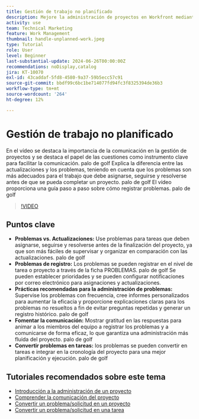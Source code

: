 ```yaml
---
title: Gestión de trabajo no planificado
description: Mejore la administración de proyectos en Workfront mediante el seguimiento y la resolución efectivos de problemas, el uso de herramientas de registro, la implementación de prácticas recomendadas, el fomento de la comunicación y la conversión fluida de problemas en tareas para una ejecución optimizada.
activity: use
team: Technical Marketing
feature: Work Management
thumbnail: handle-unplanned-work.jpeg
type: Tutorial
role: User
level: Beginner
last-substantial-update: 2024-06-26T00:00:00Z
recommendations: noDisplay,catalog
jira: KT-10070
exl-id: 43caddaf-5fd8-4580-9a37-59b5ecc57c91
source-git-commit: bbdf99c6bc1be714077fd94fc3f8325394de36b3
workflow-type: tm+mt
source-wordcount: '264'
ht-degree: 12%

---
```


# Gestión de trabajo no planificado

En el vídeo se destaca la importancia de la comunicación en la gestión de proyectos y se destaca el papel de las cuestiones como instrumento clave para facilitar la comunicación. palo de golf Explica la diferencia entre las actualizaciones y los problemas, teniendo en cuenta que los problemas son más adecuados para el trabajo que debe asignarse, seguirse y resolverse antes de que se pueda completar un proyecto. palo de golf El vídeo proporciona una guía paso a paso sobre cómo registrar problemas. palo de golf


>[!VIDEO](https://video.tv.adobe.com/v/3446569/?quality=12&learn=on&enablevpops=1&captions=spa)

## Puntos clave

* **Problemas vs. Actualizaciones:** Use problemas para tareas que deben asignarse, seguirse y resolverse antes de la finalización del proyecto, ya que son más fáciles de supervisar y organizar en comparación con las actualizaciones. palo de golf
* **Problemas de registro:** Los problemas se pueden registrar en el nivel de tarea o proyecto a través de la ficha PROBLEMAS. palo de golf Se pueden establecer prioridades y se pueden configurar notificaciones por correo electrónico para asignaciones y actualizaciones.
* **Prácticas recomendadas para la administración de problemas:** Supervise los problemas con frecuencia, cree informes personalizados para aumentar la eficacia y proporcione explicaciones claras para los problemas no resueltos a fin de evitar preguntas repetidas y generar un registro histórico. palo de golf
* **Fomentar la comunicación:** Mostrar gratitud en las respuestas para animar a los miembros del equipo a registrar los problemas y a comunicarse de forma eficaz, lo que garantiza una administración más fluida del proyecto. palo de golf
* **Convertir problemas en tareas:** los problemas se pueden convertir en tareas e integrar en la cronología del proyecto para una mejor planificación y ejecución. palo de golf


## Tutoriales recomendados sobre este tema

* [Introducción a la administración de un proyecto](/help/manage-work/projects/getting-started-manage-a-project.md)
* [Comprender la comunicación del proyecto](/help/manage-work/projects/understand-project-communication.md)
* [Convertir un problema/solicitud en un proyecto](/help/manage-work/issues-requests/create-a-project-from-a-request.md)
* [Convertir un problema/solicitud en una tarea](/help/manage-work/issues-requests/convert-issues-to-other-work-items.md)
